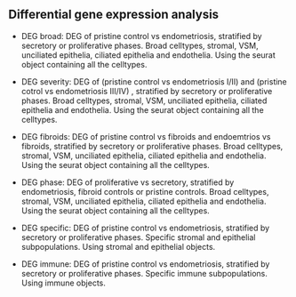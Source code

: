 ## Differential gene expression analysis 

* DEG broad: DEG of pristine control vs endometriosis, stratified by secretory or proliferative phases. Broad celltypes, stromal, VSM, unciliated epithelia, ciliated epithelia and endothelia. Using the seurat object containing all the celltypes. 

* DEG severity: DEG of (pristine control vs endometriosis I/II) and (pristine cotrol vs endometriosis III/IV) , stratified by secretory or proliferative phases. Broad celltypes, stromal, VSM, unciliated epithelia, ciliated epithelia and endothelia. Using the seurat object containing all the celltypes. 

* DEG fibroids: DEG of pristine control vs fibroids and endoemtrios vs fibroids, stratified by secretory or proliferative phases. Broad celltypes, stromal, VSM, unciliated epithelia, ciliated epithelia and endothelia. Using the seurat object containing all the celltypes. 

* DEG phase:  DEG of proliferative vs secretory, stratified by endometriosis, fibroid controls or pristine controls. Broad celltypes, stromal, VSM, unciliated epithelia, ciliated epithelia and endothelia. Using the seurat object containing all the celltypes. 


* DEG specific: DEG of pristine control vs endometriosis, stratified by secretory or proliferative phases. Specific stromal and epithelial subpopulations. Using stromal and epithelial objects. 

* DEG immune: DEG of pristine control vs endometriosis, stratified by secretory or proliferative phases. Specific immune subpopulations. Using immune objects. 
